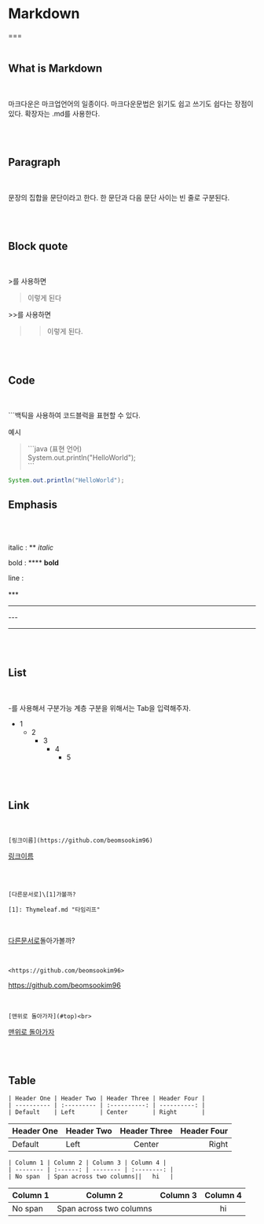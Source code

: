 <h1 id = "top">Markdown</h1>
===

<br>
<br>

What is Markdown
---
<br>

마크다운은 마크업언어의 일종이다.
마크다운문법은 읽기도 쉽고 쓰기도 쉽다는 장점이 있다.
확장자는 .md를 사용한다.

<br>
<br>

Paragraph
---
<br>

문장의 집합을 문단이라고 한다. 한 문단과 다음 문단 사이는 빈 줄로 구분된다.

<br>
<br>

Block quote
---
<br>

\>를 사용하면
>이렇게 된다


\>>를 사용하면
>>이렇게 된다.

<br>
<br>

Code
---
<br>

\```백틱을 사용하여 코드블럭을 표현할 수 있다.

예시

 >\```java (표현 언어) <br>
System.out.println("HelloWorld"); <br>
 \```

```java
System.out.println("HelloWorld");
```

Emphasis
---

<br>
<br>

italic : ** *italic*

bold : **** **bold**

line : <br><br>
\*\*\*<br>
***
\-\-\-

--- 

<br>
<br>

List
---

<br>

\-를 사용해서 구분가능 계층 구분을 위해서는 Tab을 입력해주자.

  - 1
    - 2
      - 3
        - 4
          - 5 

<br>
<br>

Link
---

<br>

```
[링크이름](https://github.com/beomsookim96)
```
[링크이름](https://github.com/beomsookim96)

<br>

```

[다른문서로]\[1]가볼까?
```
```
[1]: Thymeleaf.md "타임리프" 
```
[1]: Thymeleaf.md "타임리프"

<br>

[다른문서로][1]돌아가볼까?


<br>


```
<https://github.com/beomsookim96>
``` 

<https://github.com/beomsookim96>

<br>

```
[맨위로 돌아가자](#top)<br>
```
[맨위로 돌아가자](#top)

<br>
<br>

Table
---

```
| Header One | Header Two | Header Three | Header Four |
| ---------- | :--------- | :----------: | ----------: |
| Default    | Left       | Center       | Right       |
```
| Header One | Header Two | Header Three | Header Four |
| ---------- | :--------- | :----------: | ----------: |
| Default    | Left       | Center       | Right       |

```
| Column 1 | Column 2 | Column 3 | Column 4 |
| -------- | :------: | -------- | :--------: |
| No span  | Span across two columns||   hi   |
```
| Column 1 | Column 2 | Column 3 | Column 4 |
| -------- | :------: | -------- | :--------: |
| No span  | Span across two columns||   hi   |
